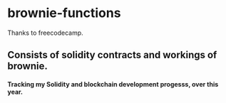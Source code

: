 # brownie-functions
Thanks to freecodecamp. <br>
<h2>Consists of solidity contracts and workings of brownie.</h2>
<h4>Tracking my Solidity and blockchain development progesss, over this year.</h4>
